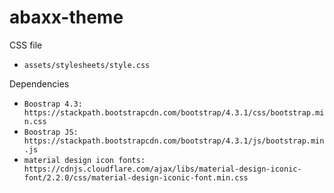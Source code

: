 # abaxx-theme

CSS file
- `assets/stylesheets/style.css`

Dependencies
- `Boostrap 4.3: https://stackpath.bootstrapcdn.com/bootstrap/4.3.1/css/bootstrap.min.css`
- `Boostrap JS: https://stackpath.bootstrapcdn.com/bootstrap/4.3.1/js/bootstrap.min.js`
- `material design icon fonts: https://cdnjs.cloudflare.com/ajax/libs/material-design-iconic-font/2.2.0/css/material-design-iconic-font.min.css`
